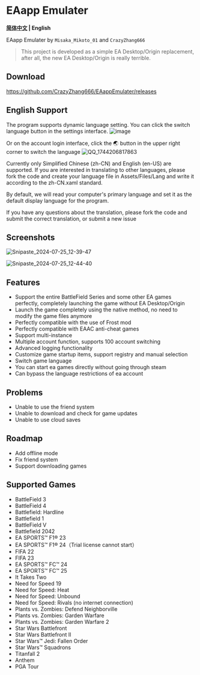 # EAapp Emulater
**[简体中文](README.md) | English**

EAapp Emulater by `Misaka_Mikoto_01` and `CrazyZhang666`

> This project is developed as a simple EA Desktop/Origin replacement, after all, the new EA Desktop/Origin is really terrible.

## Download

https://github.com/CrazyZhang666/EAappEmulater/releases

## English Support
The program supports dynamic language setting. You can click the switch language button in the settings interface.
![image](https://github.com/user-attachments/assets/cb34ad42-1ce6-4f91-91ad-66d9c1894a1f)

Or on the account login interface, click the 🌏 button in the upper right corner to switch the language
![QQ_1744206817863](https://github.com/user-attachments/assets/c4b9803e-71ea-43e0-a7cc-89b684c37b89)

Currently only Simplified Chinese (zh-CN) and English (en-US) are supported. If you are interested in translating to other languages, please fork the code and create your language file in Assets/Files/Lang and write it according to the zh-CN.xaml standard.

By default, we will read your computer's primary language and set it as the default display language for the program.

If you have any questions about the translation, please fork the code and submit the correct translation, or submit a new issue

## Screenshots

![Snipaste_2024-07-25_12-39-47](https://github.com/user-attachments/assets/08311c22-3f9d-45aa-82ef-3dc146724f9c)

![Snipaste_2024-07-25_12-44-40](https://github.com/user-attachments/assets/cc00df46-b39e-4889-9a3c-4cf44d7980fa)

## Features

- Support the entire BattleField Series and some other EA games perfectly, completely launching the game without EA Desktop/Origin
- Launch the game completely using the native method, no need to modify the game files anymore
- Perfectly compatible with the use of Frost mod
- Perfectly compatible with EAAC anti-cheat games
- Support multi-instance
- Multiple account function, supports 100 account switching
- Advanced logging functionality
- Customize game startup items, support registry and manual selection
- Switch game language
- You can start ea games directly without going through steam
- Can bypass the language restrictions of ea account

## Problems

- Unable to use the friend system
- Unable to download and check for game updates
- Unable to use cloud saves

## Roadmap

- Add offline mode
- Fix friend system
- Support downloading games

## Supported Games

- BattleField 3
- BattleField 4
- Battlefield: Hardline
- Battlefield 1
- BattleField V
- Battlefield 2042
- EA SPORTS™ F1® 23
- EA SPORTS™ F1® 24（Trial license cannot start）
- FIFA 22
- FIFA 23
- EA SPORTS™ FC™ 24
- EA SPORTS™ FC™ 25
- It Takes Two
- Need for Speed 19
- Need for Speed: Heat
- Need for Speed: Unbound
- Need for Speed: Rivals (no internet connection)
- Plants vs. Zombies: Defend Neighborville
- Plants vs. Zombies: Garden Warfare
- Plants vs. Zombies: Garden Warfare 2
- Star Wars Battlefront
- Star Wars Battlefront II
- Star Wars™ Jedi: Fallen Order
- Star Wars™ Squadrons
- Titanfall 2
- Anthem
- PGA Tour
